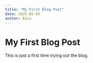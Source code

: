 ```yaml
---
title: "My First Blog Post"
date: 2025-05-05
author: Bala
---
```


# My First Blog Post

This is just a first time trying out the blog. 